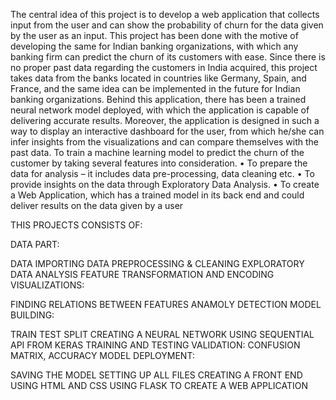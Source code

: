The central idea of this project is to develop a web application that collects input from the user and
can show the probability of churn for the data given by the user as an input. This project has been done with
the motive of developing the same for Indian banking organizations, with which any banking firm can predict
the churn of its customers with ease. Since there is no proper past data regarding the customers in India
acquired, this project takes data from the banks located in countries like Germany, Spain, and France, and the
same idea can be implemented in the future for Indian banking organizations. Behind this application, there
has been a trained neural network model deployed, with which the application is capable of delivering accurate
results. Moreover, the application is designed in such a way to display an interactive dashboard for the user,
from which he/she can infer insights from the visualizations and can compare themselves with the past data.
To train a machine learning model to predict the churn of the customer by taking several features into
consideration.
• To prepare the data for analysis – it includes data pre-processing, data cleaning etc.
• To provide insights on the data through Exploratory Data Analysis.
• To create a Web Application, which has a trained model in its back end and could deliver results on
the data given by a user

THIS PROJECTS CONSISTS OF:

DATA PART:

DATA IMPORTING
DATA PREPROCESSING & CLEANING
EXPLORATORY DATA ANALYSIS
FEATURE TRANSFORMATION AND ENCODING
VISUALIZATIONS:

FINDING RELATIONS BETWEEN FEATURES
ANAMOLY DETECTION
MODEL BUILDING:

TRAIN TEST SPLIT
CREATING A NEURAL NETWORK USING SEQUENTIAL API FROM KERAS
TRAINING AND TESTING
VALIDATION: CONFUSION MATRIX, ACCURACY
MODEL DEPLOYMENT:

SAVING THE MODEL
SETTING UP ALL FILES
CREATING A FRONT END USING HTML AND CSS
USING FLASK TO CREATE A WEB APPLICATION
